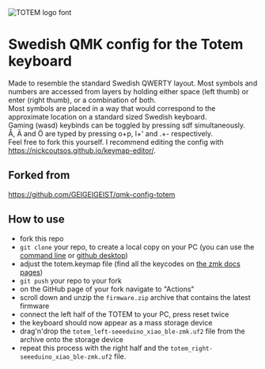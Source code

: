 <picture>
  <source media="(prefers-color-scheme: dark)" srcset="/docs/images/TOTEM_logo_dark.svg">
  <source media="(prefers-color-scheme: light)" srcset="/docs/images/TOTEM_logo_bright.svg">
  <img alt="TOTEM logo font" src="/docs/images/TOTEM_logo_bright.svg">
</picture>

# Swedish QMK config for the Totem keyboard
Made to resemble the standard Swedish QWERTY layout. Most symbols and numbers are accessed from layers by holding either space (left thumb) or enter (right thumb), or a combination of both.  
Most symbols are placed in a way that would correspond to the approximate location on a standard sized Swedish keyboard.  
Gaming (wasd) keybinds can be toggled by pressing sdf simultaneously.  
Å, Ä and Ö are typed by pressing o+p, l+' and .+- respectively.  
Feel free to fork this yourself. I recommend editing the config with https://nickcoutsos.github.io/keymap-editor/.

## Forked from 
https://github.com/GEIGEIGEIST/qmk-config-totem

## How to use
- fork this repo
- `git clone` your repo, to create a local copy on your PC (you can use the [command line](https://www.atlassian.com/git/tutorials) or [github desktop](https://desktop.github.com/))
- adjust the totem.keymap file (find all the keycodes on [the zmk docs pages](https://zmk.dev/docs/codes/))
- `git push` your repo to your fork
- on the GitHub page of your fork navigate to "Actions"
- scroll down and unzip the `firmware.zip` archive that contains the latest firmware
- connect the left half of the TOTEM to your PC, press reset twice
- the keyboard should now appear as a mass storage device
- drag'n'drop the `totem_left-seeeduino_xiao_ble-zmk.uf2` file from the archive onto the storage device
- repeat this process with the right half and the `totem_right-seeeduino_xiao_ble-zmk.uf2` file.
